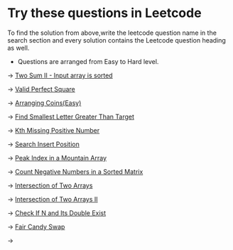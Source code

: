   # Try these questions in Leetcode 

To find the solution from above,write the leetcode question name in the search section and every solution contains the Leetcode question heading as well.

* Questions are arranged from Easy to Hard level.

-> [Two Sum II - Input array is sorted](https://leetcode.com/problems/two-sum-ii-input-array-is-sorted/)

-> [Valid Perfect Square](https://leetcode.com/problems/valid-perfect-square/)

-> [Arranging Coins(Easy)](https://leetcode.com/problems/arranging-coins/)

-> [Find Smallest Letter Greater Than Target](https://leetcode.com/problems/find-smallest-letter-greater-than-target/)

-> [Kth Missing Positive Number](https://leetcode.com/problems/kth-missing-positive-number/)

-> [Search Insert Position](https://leetcode.com/problems/search-insert-position/)

-> [Peak Index in a Mountain Array](https://leetcode.com/problems/peak-index-in-a-mountain-array/)

-> [Count Negative Numbers in a Sorted Matrix](https://leetcode.com/problems/count-negative-numbers-in-a-sorted-matrix/)

-> [Intersection of Two Arrays](https://leetcode.com/problems/intersection-of-two-arrays/)

-> [Intersection of Two Arrays II](https://leetcode.com/problems/intersection-of-two-arrays-ii/)

-> [Check If N and Its Double Exist
](https://leetcode.com/problems/check-if-n-and-its-double-exist/)

-> [Fair Candy Swap
](https://leetcode.com/problems/fair-candy-swap/description/)

-> []()

